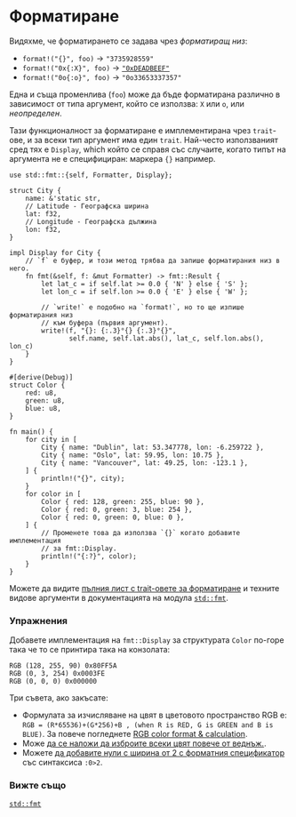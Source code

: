 # Форматиране

Видяхме, че форматирането се задава чрез *форматиращ низ*:

* `format!("{}", foo)` -> `"3735928559"`
* `format!("0x{:X}", foo)` -> [`"0xDEADBEEF"`][deadbeef]
* `format!("0o{:o}", foo)` -> `"0o33653337357"`

Една и съща променлива (`foo`) може да бъде форматирана различно в зависимост от типа аргумент, който се използва:
`X` или `o`, или *неопределен*.

Тази функционалност за форматиране е имплементирана чрез `trait`-ове, и за всеки тип аргумент има един `trait`.
Най-често използваният сред тях е `Display`, which
който се справя със случаите, когато типът на аргумента не е специфициран: маркера `{}` например.

```rust,editable
use std::fmt::{self, Formatter, Display};

struct City {
    name: &'static str,
    // Latitude - Географска ширина
    lat: f32,
    // Longitude - Географска дължина
    lon: f32,
}

impl Display for City {
    // `f` е буфер, и този метод трябва да запише форматирания низ в него.
    fn fmt(&self, f: &mut Formatter) -> fmt::Result {
        let lat_c = if self.lat >= 0.0 { 'N' } else { 'S' };
        let lon_c = if self.lon >= 0.0 { 'E' } else { 'W' };

        // `write!` е подобно на `format!`, но то ще изпише форматирания низ
        // към буфера (първия аргумент).
        write!(f, "{}: {:.3}°{} {:.3}°{}",
               self.name, self.lat.abs(), lat_c, self.lon.abs(), lon_c)
    }
}

#[derive(Debug)]
struct Color {
    red: u8,
    green: u8,
    blue: u8,
}

fn main() {
    for city in [
        City { name: "Dublin", lat: 53.347778, lon: -6.259722 },
        City { name: "Oslo", lat: 59.95, lon: 10.75 },
        City { name: "Vancouver", lat: 49.25, lon: -123.1 },
    ] {
        println!("{}", city);
    }
    for color in [
        Color { red: 128, green: 255, blue: 90 },
        Color { red: 0, green: 3, blue: 254 },
        Color { red: 0, green: 0, blue: 0 },
    ] {
        // Променете това да използва `{}` когато добавите имплементация
        // за fmt::Display.
        println!("{:?}", color);
    }
}
```

Можете да видите [пълния лист с trait-овете за форматиране][fmt_traits] и техните видове аргументи
в документацията на модула [`std::fmt`][fmt].

### Упражнения

Добавете имплементация на `fmt::Display` за структурата `Color` по-горе
така че то се принтира така на конзолата:

```text
RGB (128, 255, 90) 0x80FF5A
RGB (0, 3, 254) 0x0003FE
RGB (0, 0, 0) 0x000000
```

Три съвета, ако закъсате:

* Формулата за изчисляване на цвят в цветовото пространство RGB е:
`RGB = (R*65536)+(G*256)+B , (when R is RED, G is GREEN and B is BLUE)`.
За повече погледнете [RGB color format & calculation][rgb_color].
* Може [да се наложи да изброите всеки цвят повече от веднъж.][named_parameters].
* Можете [да добавите нули с ширина от 2 с форматния спецификатор][fmt_width] със синтаксиса `:0>2`.

### Вижте също

[`std::fmt`][fmt]

[rgb_color]: https://www.rapidtables.com/web/color/RGB_Color.html#rgb-format
[named_parameters]: https://doc.rust-lang.org/std/fmt/#named-parameters
[deadbeef]: https://en.wikipedia.org/wiki/Deadbeef#Magic_debug_values
[fmt]: https://doc.rust-lang.org/std/fmt/
[fmt_traits]: https://doc.rust-lang.org/std/fmt/#formatting-traits
[fmt_width]: https://doc.rust-lang.org/std/fmt/#width
